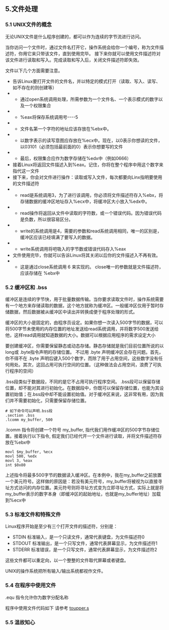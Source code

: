 ## 5.文件处理

### 5.1 UNIX文件的概念

无论UNIX文件是什么程序创建的，都可以作为连续的字节流进行访问。

当你访问一个文件时，通过文件名打开它，操作系统会给你一个编号，称为文件描述符，你用它来只带该文件，直到使用完毕。
接下来你就可以使用文件描述符对该文件进行读取和写入。完成读取和写入后，关闭文件描述符即失效。

文件以下几个方面需要注意。
- 告诉Linux要打开文件的文件名，并以特定的模式打开（读取、写入、读写、如不存在的则创建等）
- - 通过open系统调用处理，所需参数为一个文件名、一个表示模式的数字以及一个权限集合
- - %eax将保存系统调用号----5
- - 文件名第一个字符的地址应该存放在%ebx中。
- - 以数字表示的读写意图应存放在%ecx中。现在，以0表示你想读的文件，以03101（必须包括最前面的0）表示你想要写的文件
- - 最后，权限集合应作为数字存储在%edx中（例如0666）
- 接着Linux将返回文件描述入到%eax。记住，你将在整个程序中用这个数字来指代这一文件
- 接下来，你会对文件进行操作：读取或写入文件，每次都要向Linx指明要使用的文件描述符
- - read是系统调用3，为了进行该调用，你必须将文件描述符存入%ebx，将存储数据的缓冲区地址存入%ecx中，将缓冲区大小放入%edx中。
- - read操作将返回从文件中读取的字符数，或一个错误代码。因为错误代码是负数，所以很容易区分。
- - write的系统调用是4，需要的参数和read系统调用相同，唯一的区别是，缓冲区应该已经填满了要写入的数据。
- - write系统调用将吧吸入的字节数或错误代码存入%eax
- 文件使用完毕，你就可以告诉Linux将其关闭以后你的文件描述入不再有效。
- - 这是通过close系统调用 6 来实现的。 close唯一的参数就是文件描述符，应该存储在 %ebx中


### 5.2 缓冲区和 .bss
缓冲区是连续的字节快，用于批量数据传输。当你要求读取文件时，操作系统需要有一个地方来存储读取的数据，这个地方就称为缓冲区。一般缓冲区仅用于暂时存储数据，然后数据被从缓冲区中读出并转换成便于程序处理的形式。

缓冲区的大小是固定的，由程序员设定。如果你想一次读入500字节的数据，可以将500字节未使用的内存位置的地址发送给read系统调用，并将数字500发送给他，这样read调用就知道数据的大小。数据可以根据应用程序的需求设定大小

要创建缓冲区，你需要保留静态或动态存储。静态存储就是我们目前位置所说的以 long或 .byte指令声明的存储位置。
不过用 .byte 声明缓冲区会存在问题。首先，你不得不在 .byte 声明后键入500个数字，而除了用于占用空间，这些数字没有任何用处。其次，这回占用可执行空间的位置。（这种做法会占用空间，浪费了可执行程序的空间）

.bss段类似于数据段，不同的是它不占用可执行程序空间。
.bss段可以保留存储位置，却不能对其进行初始化。在数据段中，你既可以保留存储位置，也能为其设置初始值；在.bss段中却不能设置初始值。对于缓冲区来说，这非常有用，因为我们并不需要初始化，只需要保留存储位置。
```
# 如下命令可以声明.bss段
.section .bss
.lcomm my_buffer, 500
```

.lcomm 指令将创建一个符号 my_buffer, 指代我们用作缓冲区的500字节存储位置。接着执行以下指令, 假定我们已经代开一个文件进行读取，并将文件描述符存放在%ebx中

```
movl $my_buffer, %ecx
movl 500, %edx
movl 3, %eax
int $0x80
```

上述指令将最多500字节的数据读入缓冲区。在本例中，我在my_buffer之前放置一个美元符号。这样做的原因是：若没有美元符号，my_buffer将被视为以直接寻址方式访问的内存位置。美元符号则将寻址方式变为立即寻址方式，实际上就是将my_buffer表示的数字本身（即缓冲区的起始地址，也就是my_buffer地址）加载到%ecx中


### 5.3 标准文件和特殊文件

Linux程序开始是至少有三个打开文件的描述符，分别是：
- STDIN     标准输入，是一个只读文件，通常代表键盘，为文件描述符0
- STDOUT    标准输出，是一个只写文件，通常代表屏幕显示，为文件描述符1
- STDERR    标准错误，是一个只写文件，通常代表屏幕显示，为文件描述符2

这些文件都可以重定向，以一个整整的文件取代屏幕或者键盘。

UNIX的操作系统把所有输入/输出系统都视作文件。


### 5.4 在程序中使用文件

.equ 指令允许你为数字分配名称

程序中使用文件代码如下
请参考 [toupper.s](/example/toupper.s)


### 5.5 温故知心